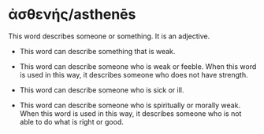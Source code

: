 # ἀσθενής/asthenēs  
This word describes someone or something. It is an adjective. 

* This word can describe something that is weak.

* This word can describe someone who is weak or feeble. When this word is used in this way, it describes someone who does not have strength.

* This word can describe someone who is sick or ill. 

* This word can describe someone who is spiritually or morally weak. When this word is used in this way, it  describes someone who is not able to do what is right or good. 
